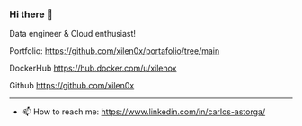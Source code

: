 ### Hi there 👋

Data engineer & Cloud enthusiast!

Portfolio:
https://github.com/xilen0x/portafolio/tree/main

DockerHub
https://hub.docker.com/u/xilenox

Github
https://github.com/xilen0x

-------------

- 📫 How to reach me: https://www.linkedin.com/in/carlos-astorga/

<!--
#### Skills

- GNU-Linux
- Python
- AWS
- R
- Web scraping
- SQL
- Tableau
- Git
- & more...


**xilen0x/xilen0x** is a ✨ _special_ ✨ repository because its `README.md` (this file) appears on your GitHub profile.

Here are some ideas to get you started:

- 🔭 I’m currently working on ...
- 🌱 I’m currently learning JS - mongo - express - node
- 👯 I’m looking to collaborate on ...
- 🤔 I’m looking for help with ...
- 💬 Ask me about ...
- 📫 How to reach me: ...
- 😄 Pronouns: ...
- ⚡ Fun fact: ...
-->

